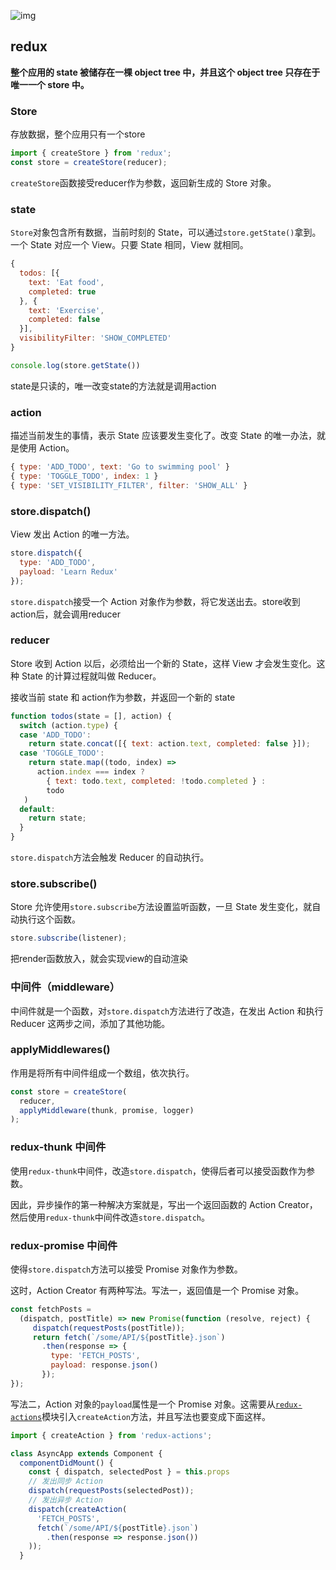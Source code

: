 ![img](http://www.ruanyifeng.com/blogimg/asset/2016/bg2016091802.jpg)



## redux

**整个应用的 state 被储存在一棵 object tree 中，并且这个 object tree 只存在于唯一一个 store 中。**



### Store

存放数据，整个应用只有一个store

```javascript
import { createStore } from 'redux';
const store = createStore(reducer);
```

`createStore`函数接受reducer作为参数，返回新生成的 Store 对象。



### state

`Store`对象包含所有数据，当前时刻的 State，可以通过`store.getState()`拿到。一个 State 对应一个 View。只要 State 相同，View 就相同。

```js
{
  todos: [{
    text: 'Eat food',
    completed: true
  }, {
    text: 'Exercise',
    completed: false
  }],
  visibilityFilter: 'SHOW_COMPLETED'
}
```

```js
console.log(store.getState())
```

state是只读的，唯一改变state的方法就是调用action



### action

描述当前发生的事情，表示 State 应该要发生变化了。改变 State 的唯一办法，就是使用 Action。

```js
{ type: 'ADD_TODO', text: 'Go to swimming pool' }
{ type: 'TOGGLE_TODO', index: 1 }
{ type: 'SET_VISIBILITY_FILTER', filter: 'SHOW_ALL' }
```



### store.dispatch()

 View 发出 Action 的唯一方法。

```javascript
store.dispatch({
  type: 'ADD_TODO',
  payload: 'Learn Redux'
});
```

`store.dispatch`接受一个 Action 对象作为参数，将它发送出去。store收到action后，就会调用reducer



### reducer

Store 收到 Action 以后，必须给出一个新的 State，这样 View 才会发生变化。这种 State 的计算过程就叫做 Reducer。

接收当前 state 和 action作为参数，并返回一个新的 state 

```js
function todos(state = [], action) {
  switch (action.type) {
  case 'ADD_TODO':
    return state.concat([{ text: action.text, completed: false }]);
  case 'TOGGLE_TODO':
    return state.map((todo, index) =>
      action.index === index ?
        { text: todo.text, completed: !todo.completed } :
        todo
   )
  default:
    return state;
  }
}
```

`store.dispatch`方法会触发 Reducer 的自动执行。



### store.subscribe()

Store 允许使用`store.subscribe`方法设置监听函数，一旦 State 发生变化，就自动执行这个函数。

```javascript
store.subscribe(listener);
```

把render函数放入，就会实现view的自动渲染



### 中间件（middleware）

中间件就是一个函数，对`store.dispatch`方法进行了改造，在发出 Action 和执行 Reducer 这两步之间，添加了其他功能。



### applyMiddlewares()

作用是将所有中间件组成一个数组，依次执行。

```javascript
const store = createStore(
  reducer,
  applyMiddleware(thunk, promise, logger)
);
```



### redux-thunk 中间件

使用`redux-thunk`中间件，改造`store.dispatch`，使得后者可以接受函数作为参数。

因此，异步操作的第一种解决方案就是，写出一个返回函数的 Action Creator，然后使用`redux-thunk`中间件改造`store.dispatch`。



### redux-promise 中间件

使得`store.dispatch`方法可以接受 Promise 对象作为参数。

这时，Action Creator 有两种写法。写法一，返回值是一个 Promise 对象。

```javascript
const fetchPosts = 
  (dispatch, postTitle) => new Promise(function (resolve, reject) {
     dispatch(requestPosts(postTitle));
     return fetch(`/some/API/${postTitle}.json`)
       .then(response => {
         type: 'FETCH_POSTS',
         payload: response.json()
       });
});
```



写法二，Action 对象的`payload`属性是一个 Promise 对象。这需要从[`redux-actions`](https://github.com/acdlite/redux-actions)模块引入`createAction`方法，并且写法也要变成下面这样。

```javascript
import { createAction } from 'redux-actions';

class AsyncApp extends Component {
  componentDidMount() {
    const { dispatch, selectedPost } = this.props
    // 发出同步 Action
    dispatch(requestPosts(selectedPost));
    // 发出异步 Action
    dispatch(createAction(
      'FETCH_POSTS', 
      fetch(`/some/API/${postTitle}.json`)
        .then(response => response.json())
    ));
  }
```



